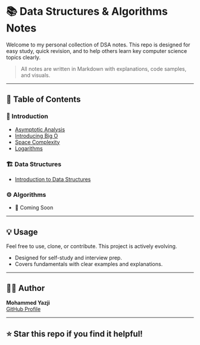 # 📚 Data Structures & Algorithms Notes

Welcome to my personal collection of DSA notes. This repo is designed for easy study, quick revision, and to help others learn key computer science topics clearly.

> All notes are written in Markdown with explanations, code samples, and visuals.

---

## 📂 Table of Contents

### 🔰 Introduction

- [Asymptotic Analysis](./notes/Intro/1-Asymptotic%20Analysis.md)
- [Introducing Big O](./notes/Intro/2-Introducing%20Big%20O.md)
- [Space Complexity](./notes/Intro/3-Space%20Complexity.md)
- [Logarithms](./notes/Intro/4-Logarithms.md)

### 🏗️ Data Structures

- [Introduction to Data Structures](./notes/DS/1-Intro%20to%20DS.md)

### ⚙️ Algorithms

- 📌 Coming Soon

---

## 💡 Usage

Feel free to use, clone, or contribute. This project is actively evolving.

- Designed for self-study and interview prep.
- Covers fundamentals with clear examples and explanations.

---

## 🧑‍💻 Author

**Mohammed Yazji**  
[GitHub Profile](https://github.com/MohammedYazji)

---

## ⭐️ Star this repo if you find it helpful!
